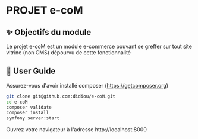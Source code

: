 # PROJET e-coM

## :sparkles: Objectifs du module

Le projet e-coM est un module e-commerce pouvant se greffer sur tout site vitrine (non CMS) dépourvu de cette fonctionnalité

## :rocket: User Guide

Assurez-vous d'avoir installé composer (https://getcomposer.org)

```bash
git clone git@github.com:didiou/e-coM.git
cd e-coM
composer validate
composer install
symfony server:start
```

Ouvrez votre navigateur à l'adresse http://localhost:8000
